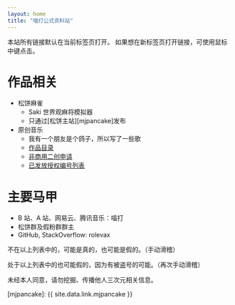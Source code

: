 ```yaml
---
layout: home
title: "喵打公式资料站"
---
```


本站所有链接默认在当前标签页打开。
如果想在新标签页打开链接，可使用鼠标中键点击。

# 作品相关

- 松饼麻雀
  - Saki 世界观麻将模拟器
  - 只通过[松饼主站][mjpancake]发布
- 原创音乐
  - 我有一个朋友是个鸽子，所以写了一些歌
  - [作品目录](/music/)
  - [非商用二创申请](/auth/)
  - [已发放授权编号列表](/auth-list/)

# 主要马甲

- B 站、A 站、网易云、腾讯音乐：喵打
- 松饼群及假粉群群主
- GitHub, StackOverflow: rolevax

不在以上列表中的，可能是真的，也可能是假的。（手动滑稽）

处于以上列表中的也可能假的，因为有被盗号的可能。（再次手动滑稽）

未经本人同意，请勿挖掘、传播他人三次元相关信息。

[mjpancake]: {{ site.data.link.mjpancake }}

